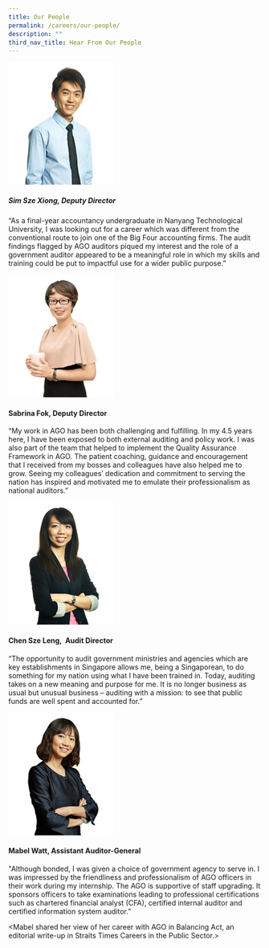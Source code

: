 ```yaml
---
title: Our People
permalink: /careers/our-people/
description: ""
third_nav_title: Hear From Our People
---
```

![](/images/Sze%20Xiong.jpg)
##### **Sim Sze Xiong, Deputy Director**
“As a final-year accountancy undergraduate in Nanyang Technological University, I was looking out for a career which was different from the conventional route to join one of the Big Four accounting firms. The audit findings flagged by AGO auditors piqued my interest and the role of a government auditor appeared to be a meaningful role in which my skills and training could be put to impactful use for a wider public purpose.”

![](/images/Sabrina.jpg)
#### Sabrina Fok, Deputy Director
“My work in AGO has been both challenging and fulfilling. In my 4.5 years here, I have been exposed to both external auditing and policy work. I was also part of the team that helped to implement the Quality Assurance Framework in AGO. The patient coaching, guidance and encouragement that I received from my bosses and colleagues have also helped me to grow. Seeing my colleagues’ dedication and commitment to serving the nation has inspired and motivated me to emulate their professionalism as national auditors.”

![](/images/Sze%20leng.jpg)
#### Chen Sze Leng,  Audit Director
“The opportunity to audit government ministries and agencies which are key establishments in Singapore allows me, being a Singaporean, to do something for my nation using what I have been trained in. Today, auditing takes on a new meaning and purpose for me. It is no longer business as usual but unusual business – auditing with a mission: to see that public funds are well spent and accounted for.” 

![](/images/Mabel.jpg)
#### Mabel Watt, Assistant Auditor-General
"Although bonded, I was given a choice of government agency to serve in. I was impressed by the friendliness and professionalism of AGO officers in their work during my internship. The AGO is supportive of staff upgrading. It sponsors officers to take examinations leading to professional certifications such as chartered financial analyst (CFA), certified internal auditor and certified information system auditor.” 

<Mabel shared her view of her career with AGO in Balancing Act, an editorial write-up in Straits Times Careers in the Public Sector.>

